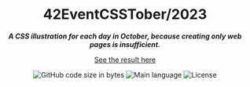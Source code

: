 <h1 align="center">
42EventCSSTober/2023
</h1>

<p align="center">
	<b><i>A CSS illustration for each day in October, because creating only web pages is insufficient.</i></b><br>
</p>

<p align="center">
  <a href="#">See the result here</a>
</p>

<p align="center">
	<img alt="GitHub code size in bytes" src="https://img.shields.io/github/languages/code-size/mewmewdevart/42EventCSSTober?color=6272a4" />
	<img alt="Main language" src="https://img.shields.io/github/languages/top/mewmewdevart/42EventCSSTober?color=6272a4"/>
	<img alt="License" src="https://img.shields.io/github/license/mewmewdevart/42EventCSSTober?color=6272a4"/>
</p>
